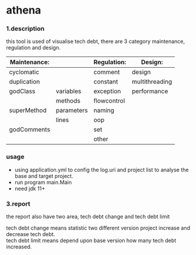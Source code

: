 # athena
### 1.description
this tool is used of visualise tech debt, there are 3 category maintenance, regulation and design.  

| Maintenance: |            | Regulation: | Design:        |
|--------------|------------|-------------|----------------|
| cyclomatic   |            | comment     | design         |
| duplication  |            | constant    | multithreading |
| godClass     | variables  | exception   | performance    |
|              | methods    | flowcontrol |                |
| superMethod  | parameters | naming      |                |
|              | lines      | oop         |                |
| godComments  |            | set         |                |
|              |            | other       |                |

### usage
* using application.yml to config the log.uri and project list to analyse the base and target project.  
* run program main.Main
* need jdk 11+

### 3.report
the report also have two area, tech debt change and tech debt limit

tech debt change means statistic two different version project increase and decrease tech debt.  
tech debt limit means depend upon base version how many tech debt increased. 

